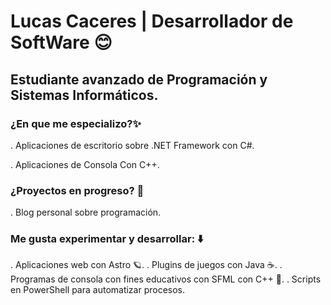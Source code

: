 # Lucas Caceres | Desarrollador de SoftWare 😊
## Estudiante avanzado de Programación y Sistemas Informáticos.
### ¿En que me especializo?✨

. Aplicaciones de escritorio sobre .NET Framework con C#.

. Aplicaciones de Consola Con C++.

### ¿Proyectos en progreso? 🚀

. Blog personal sobre programación.

### Me gusta experimentar y desarrollar: ⬇️

. Aplicaciones web con Astro 🪐.
. Plugins de juegos con Java ☕.
. Programas de consola con fines educativos con SFML con C++ 🔵.
. Scripts en PowerShell para automatizar procesos.	

